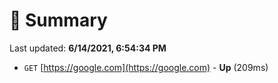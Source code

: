 # 📖 Summary
Last updated: **6/14/2021, 6:54:34 PM**

- `GET` [https://google.com](https://google.com) - **Up** (209ms)
